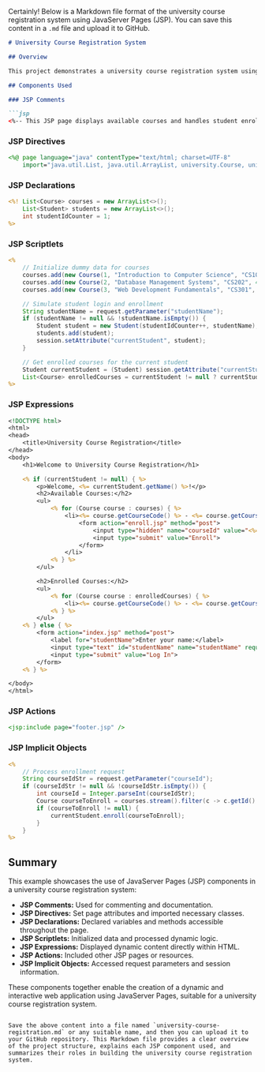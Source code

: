 Certainly! Below is a Markdown file format of the university course registration system using JavaServer Pages (JSP). You can save this content in a `.md` file and upload it to GitHub.

```markdown
# University Course Registration System

## Overview

This project demonstrates a university course registration system using JavaServer Pages (JSP). Students can log in, view available courses, enroll in courses, and view their enrolled courses dynamically.

## Components Used

### JSP Comments

```jsp
<%-- This JSP page displays available courses and handles student enrollments --%>
```

### JSP Directives

```jsp
<%@ page language="java" contentType="text/html; charset=UTF-8"
    import="java.util.List, java.util.ArrayList, university.Course, university.Student" %>
```

### JSP Declarations

```jsp
<%! List<Course> courses = new ArrayList<>();
    List<Student> students = new ArrayList<>();
    int studentIdCounter = 1;
%>
```

### JSP Scriptlets

```jsp
<%
    // Initialize dummy data for courses
    courses.add(new Course(1, "Introduction to Computer Science", "CS101", 3));
    courses.add(new Course(2, "Database Management Systems", "CS202", 4));
    courses.add(new Course(3, "Web Development Fundamentals", "CS301", 3));

    // Simulate student login and enrollment
    String studentName = request.getParameter("studentName");
    if (studentName != null && !studentName.isEmpty()) {
        Student student = new Student(studentIdCounter++, studentName);
        students.add(student);
        session.setAttribute("currentStudent", student);
    }

    // Get enrolled courses for the current student
    Student currentStudent = (Student) session.getAttribute("currentStudent");
    List<Course> enrolledCourses = currentStudent != null ? currentStudent.getEnrolledCourses() : new ArrayList<>();
%>
```

### JSP Expressions

```jsp
<!DOCTYPE html>
<html>
<head>
    <title>University Course Registration</title>
</head>
<body>
    <h1>Welcome to University Course Registration</h1>

    <% if (currentStudent != null) { %>
        <p>Welcome, <%= currentStudent.getName() %>!</p>
        <h2>Available Courses:</h2>
        <ul>
            <% for (Course course : courses) { %>
                <li><%= course.getCourseCode() %> - <%= course.getCourseName() %> (Credits: <%= course.getCredits() %>)
                    <form action="enroll.jsp" method="post">
                        <input type="hidden" name="courseId" value="<%= course.getId() %>">
                        <input type="submit" value="Enroll">
                    </form>
                </li>
            <% } %>
        </ul>

        <h2>Enrolled Courses:</h2>
        <ul>
            <% for (Course course : enrolledCourses) { %>
                <li><%= course.getCourseCode() %> - <%= course.getCourseName() %> (Credits: <%= course.getCredits() %>)</li>
            <% } %>
        </ul>
    <% } else { %>
        <form action="index.jsp" method="post">
            <label for="studentName">Enter your name:</label>
            <input type="text" id="studentName" name="studentName" required>
            <input type="submit" value="Log In">
        </form>
    <% } %>

</body>
</html>
```

### JSP Actions

```jsp
<jsp:include page="footer.jsp" />
```

### JSP Implicit Objects

```jsp
<%
    // Process enrollment request
    String courseIdStr = request.getParameter("courseId");
    if (courseIdStr != null && !courseIdStr.isEmpty()) {
        int courseId = Integer.parseInt(courseIdStr);
        Course courseToEnroll = courses.stream().filter(c -> c.getId() == courseId).findFirst().orElse(null);
        if (courseToEnroll != null) {
            currentStudent.enroll(courseToEnroll);
        }
    }
%>
```

## Summary

This example showcases the use of JavaServer Pages (JSP) components in a university course registration system:

- **JSP Comments:** Used for commenting and documentation.
- **JSP Directives:** Set page attributes and imported necessary classes.
- **JSP Declarations:** Declared variables and methods accessible throughout the page.
- **JSP Scriptlets:** Initialized data and processed dynamic logic.
- **JSP Expressions:** Displayed dynamic content directly within HTML.
- **JSP Actions:** Included other JSP pages or resources.
- **JSP Implicit Objects:** Accessed request parameters and session information.

These components together enable the creation of a dynamic and interactive web application using JavaServer Pages, suitable for a university course registration system.
```

Save the above content into a file named `university-course-registration.md` or any suitable name, and then you can upload it to your GitHub repository. This Markdown file provides a clear overview of the project structure, explains each JSP component used, and summarizes their roles in building the university course registration system.
